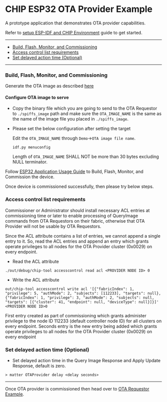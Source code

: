 # CHIP ESP32 OTA Provider Example

A prototype application that demonstrates OTA provider capabilities.

Refer to
[setup ESP-IDF and CHIP Environment](#setup-esp-idf-and-chip-environment) guide
to get started.

---

-   [Build, Flash, Monitor, and Commissioning](#build-flash-monitor-and-commissioning)
-   [Access control list requirements](#access-control-list-requirements)
-   [Set delayed action time (Optional)](#set-delayed-action-time-optional)

---

### Build, Flash, Monitor, and Commissioning

Generate the OTA image as described
[here](../../../docs/guides/esp32/ota.md#generate-chip-ota-image)

#### Configure OTA image to serve

-   Copy the binary file which you are going to send to the OTA Requestor to
    `./spiffs_image` path and make sure the `OTA_IMAGE_NAME` is the same as the
    name of the image file you placed in `./spiffs_image`.

-   Please set the below configuration after setting the target

    Edit the `OTA_IMAGE_NAME` through `Demo`->`OTA image file name`.

    ```
    idf.py menuconfig
    ```

    Length of `OTA_IMAGE_NAME` SHALL NOT be more than 30 bytes excluding NULL
    terminator.

Follow
[ESP32 Application Usage Guide](../../../docs/guides/esp32/build_app_and_commission.md)
to Build, Flash, Monitor, and Commission the device.

Once device is commissioned successfully, then please try below steps.

### Access control list requirements

Commissioner or Administrator should install necessary ACL entries at
commissioning time or later to enable processing of QueryImage commands from OTA
Requestors on their fabric, otherwise that OTA Provider will not be usable by
OTA Requestors.

Since the ACL attribute contains a list of entries, we cannot append a single
entry to it. So, read the ACL entries and append an entry which grants operate
privileges to all nodes for the OTA Provider cluster (0x0029) on every endpoint.

-   Read the ACL attribute

```
./out/debug/chip-tool accesscontrol read acl <PROVIDER NODE ID> 0
```

-   Write the ACL attribute

```
out/chip-tool accesscontrol write acl '[{"fabricIndex": 1, "privilege": 5, "authMode": 2, "subjects": [112233], "targets": null}, {"fabricIndex": 1, "privilege": 3, "authMode": 2, "subjects": null, "targets": [{"cluster": 41, "endpoint": null, "deviceType": null}]}]' <PROVIDER NODE ID>0
```

First entry created as part of commissioning which grants administer privilege
to the node ID 112233 (default controller node ID) for all clusters on every
endpoint. Seconds entry is the new entry being added which grants operate
privileges to all nodes for the OTA Provider cluster (0x0029) on every endpoint

### Set delayed action time (Optional)

-   Set delayed action time in the Query Image Response and Apply Update
    Response, default is zero.

```
> matter OTAProvider delay <delay seconds>
```

---

Once OTA provider is commissioned then head over to
[OTA Requestor Example](../../ota-requestor-app/esp32).
